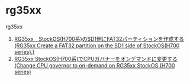 # rg35xx
rg35xx

1. [RG35xx　StockOS(H700系)のSD1側にFAT32パーティションを作成する(RG35xx Create a FAT32 partition on the SD1 side of StockOS(H700 series).)](./mkFAT32_SD1.md)
2. [RG35xx StockOS(H700系)でCPUガバナーをオンデマンドに変更する(Change CPU governor to on-demand on RG35xx StockOS (H700 series)](./cpu_governor.md)
